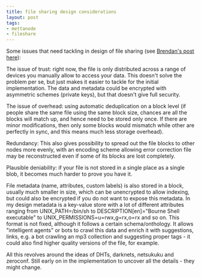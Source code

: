 ```yaml
---
title: file sharing design considerations
layout: post
tags: 
- mettanode
- fileshare
---
```

Some issues that need tackling in design of file sharing (see [Brendan's post here](http://forum.osdev.org/viewtopic.php?p=220878#p220878)):

The issue of trust: right now, the file is only distributed across a range of devices you manually allow to access your data. This doesn't solve the problem per se, but just makes it easier to tackle for the initial implementation. The data and metadata could be encrypted with asymmetric schemes (private keys), but that doesn't give full security.

The issue of overhead: using automatic deduplication on a block level (if people share the same file using the same block size, chances are all the blocks will match up, and hence need to be stored only once. If there are minor modifications, then only some blocks would mismatch while other are perfectly in sync, and this means much less storage overhead).

Redundancy: This also gives possibility to spread out the file blocks to other nodes more evenly, with an encoding scheme allowing error correction file may be reconstructed even if some of its blocks are lost completely.

Plausible deniability: if your file is not stored in a single place as a single blob, it becomes much harder to prove you have it.

File metadata (name, attributes, custom labels) is also stored in a block, usually much smaller in size, which can be unencrypted to allow indexing, but could also be encrypted if you do not want to expose this metadata. In my design metadata is a key-value store with a lot of different attributes ranging from UNIX_PATH=/bin/sh to DESCRIPTION[en]="Bourne Shell executable" to UNIX_PERMISSIONS=u=rwx,g=rx,o=rx and so on. This format is not fixed, although it follows a certain schema/onthology. It allows "intelligent agents" or bots to crawl this data and enrich it with suggestions, links, e.g. a bot crawling an mp3 collection and suggesting proper tags - it could also find higher quality versions of the file, for example.

All this revolves around the ideas of DHTs, darknets, netsukuku and zeroconf. Still early on in the implementation to uncover all the details - they might change.

